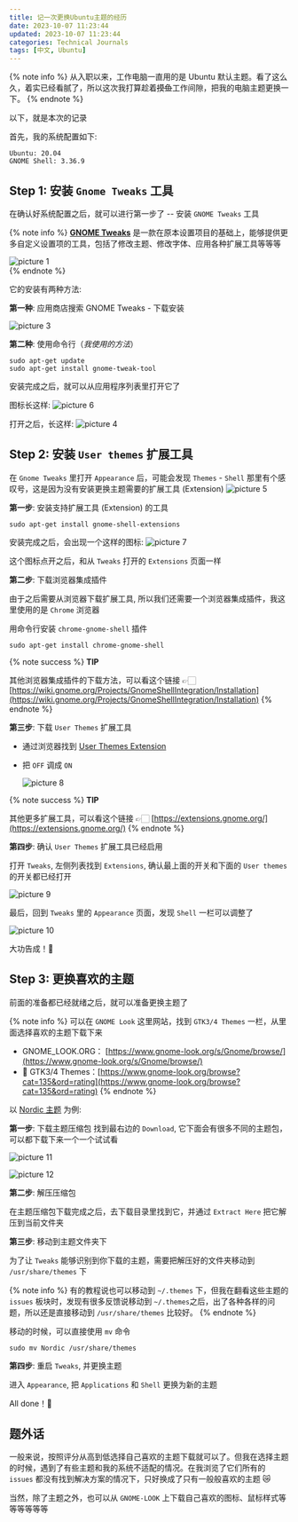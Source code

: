 ```yaml
---
title: 记一次更换Ubuntu主题的经历
date: 2023-10-07 11:23:44
updated: 2023-10-07 11:23:44
categories: Technical Journals
tags: [中文, Ubuntu]
---
```


{% note info %}
从入职以来，工作电脑一直用的是 Ubuntu 默认主题。看了这么久，着实已经看腻了，所以这次我打算趁着~~摸鱼~~工作间隙，把我的电脑主题更换一下。
{% endnote %}
<!-- more -->

以下，就是本次的记录

首先，我的系统配置如下:
```
Ubuntu: 20.04
GNOME Shell: 3.36.9
```

## Step 1: 安装 `Gnome Tweaks` 工具
在确认好系统配置之后，就可以进行第一步了 -- 安装 `GNOME Tweaks` 工具

{% note info %}
**[GNOME Tweaks](https://gitlab.gnome.org/GNOME/gnome-tweaks)** 是一款在原本设置项目的基础上，能够提供更多自定义设置项的工具，包括了修改主题、修改字体、应用各种扩展工具等等等

![picture 1](../images/2023.10.07/f44f90aa0dc3af92eac8faae560cb97c31f9da587e99ab9a444cbfc838f5af6f.png)  
{% endnote %}

它的安装有两种方法:

**第一种**: 应用商店搜索 <span class="label label-default">GNOME Tweaks</span> - 下载安装 

![picture 3](/images/2023.10.07/312c81ab898c0cb667be5cacfef7b316834c65910a1b5bdc766e71f434893ae7.png "应用商店内截图")  

**第二种**: 使用命令行（*我使用的方法*）

```shell
sudo apt-get update
sudo apt-get install gnome-tweak-tool
```

安装完成之后，就可以从应用程序列表里打开它了

图标长这样:
![picture 6](/images/2023.10.07/ff15f42505cc96746788670f62ea84ff6cb9a6cf14f7e8082fb6afc158a4314e.png "Tweaks 图标")  

打开之后，长这样:
![picture 4](/images/2023.10.07/c3ecd67e2599c420cef1c566c7930df727792c97a6c2909ce0efd49a28da305d.png "Tweaks 内截图")  

## Step 2: 安装 `User themes` 扩展工具

在 `Gnome Tweaks` 里打开 `Appearance` 后，可能会发现 `Themes` - `Shell` 那里有个感叹号，这是因为没有安装更换主题需要的扩展工具 (Extension)
![picture 5](/images/2023.10.07/3fabd698105dc33b0f21698d7ba9d58592434fbb9068354d549dc3574d8a3e3a.png "感叹号示意图")  

**第一步**: 安装支持扩展工具 (Extension) 的工具

```shell
sudo apt-get install gnome-shell-extensions 
```

安装完成之后，会出现一个这样的图标:
![picture 7](/images/2023.10.07/d891f36ea2400985b13ab2b4d5e12c770b50aa901d00a39d8050f3dab1176376.png "Extensions 图标")

这个图标点开之后，和从 `Tweaks` 打开的 `Extensions` 页面一样

**第二步**: 下载浏览器集成插件

由于之后需要从浏览器下载扩展工具, 所以我们还需要一个浏览器集成插件，我这里使用的是 `Chrome` 浏览器

用命令行安装 `chrome-gnome-shell` 插件

```shell
sudo apt-get install chrome-gnome-shell
```
{% note success %}
**TIP**

其他浏览器集成插件的下载方法，可以看这个链接 👉🏻 [https://wiki.gnome.org/Projects/GnomeShellIntegration/Installation](https://wiki.gnome.org/Projects/GnomeShellIntegration/Installation)
{% endnote %}

**第三步**: 下载 `User Themes` 扩展工具

- 通过浏览器找到 [User Themes Extension](https://extensions.gnome.org/extension/19/user-themes/)
- 把 `OFF` 调成 `ON`

    ![picture 8](/images/2023.10.07/66cbcbe4fde0d695fb8898f5dc427c39bbd5c4f029f9206f1eea71c48d7e3e6a.png "开关示意图")  

{% note success %}
**TIP**

其他更多扩展工具，可以看这个链接 👉🏻 [https://extensions.gnome.org/](https://extensions.gnome.org/)
{% endnote %}

**第四步**: 确认 `User Themes` 扩展工具已经启用

打开 `Tweaks`, 左侧列表找到 `Extensions`, 确认最上面的开关和下面的 `User themes` 的开关都已经打开

![picture 9](../images/2023.10.07/503344c5c3d74664e2026e19891581aa33add6b6385d24427ba1a4a78e22181c.png)  

最后，回到 `Tweaks` 里的 `Appearance` 页面，发现 `Shell` 一栏可以调整了

![picture 10](/images/2023.10.07/112403c7a8897d83d8c9eb88c191df435982d9897e971c658e3d77993a2379ab.png "可以调整示意图")  

大功告成！🍻

## Step 3: 更换喜欢的主题

前面的准备都已经就绪之后，就可以准备更换主题了

{% note info %}
可以在 `GNOME Look` 这里网站，找到 `GTK3/4 Themes` 一栏，从里面选择喜欢的主题下载下来
- GNOME_LOOK.ORG： [https://www.gnome-look.org/s/Gnome/browse/](https://www.gnome-look.org/s/Gnome/browse/)
- 📌 GTK3/4 Themes：[https://www.gnome-look.org/browse?cat=135&ord=rating](https://www.gnome-look.org/browse?cat=135&ord=rating)
{% endnote %}

以 [Nordic 主题](https://www.gnome-look.org/p/1267246) 为例:

**第一步**: 下载主题压缩包
找到最右边的 `Download`, 它下面会有很多不同的主题包，可以都下载下来一个一个试试看

![picture 11](/images/2023.10.07/42a60af0a055f333f4b3cbe2b8d6837ab9c19cf32986cad3299a575521968dd6.png "主题详情页")  

![picture 12](/images/2023.10.07/8a04c26c05d505769a55aae770e38f514c34d5a894cd8887506726e7853c64c5.png "主题下载页")  

**第二步**: 解压压缩包

在主题压缩包下载完成之后，去下载目录里找到它，并通过 `Extract Here` 把它解压到当前文件夹

**第三步**: 移动到主题文件夹下

为了让 `Tweaks` 能够识别到你下载的主题，需要把解压好的文件夹移动到 `/usr/share/themes` 下 

{% note info %}
有的教程说也可以移动到 `~/.themes` 下，但我在翻看这些主题的 `issues` 板块时，发现有很多反馈说移动到 `~/.themes`之后，出了各种各样的问题，所以还是直接移动到 `/usr/share/themes` 比较好。
{% endnote %}

移动的时候，可以直接使用 `mv` 命令

```shell
sudo mv Nordic /usr/share/themes
```

**第四步**: 重启 `Tweaks`, 并更换主题

进入 `Appearance`, 把 `Applications` 和 `Shell` 更换为新的主题 

All done！🍻

## 题外话

一般来说，按照评分从高到低选择自己喜欢的主题下载就可以了。但我在选择主题的时候，遇到了有些主题和我的系统不适配的情况。在我浏览了它们所有的 `issues` 都没有找到解决方案的情况下，只好换成了只有一般般喜欢的主题 😿

当然，除了主题之外，也可以从 `GNOME-LOOK` 上下载自己喜欢的图标、鼠标样式等等等等等等
